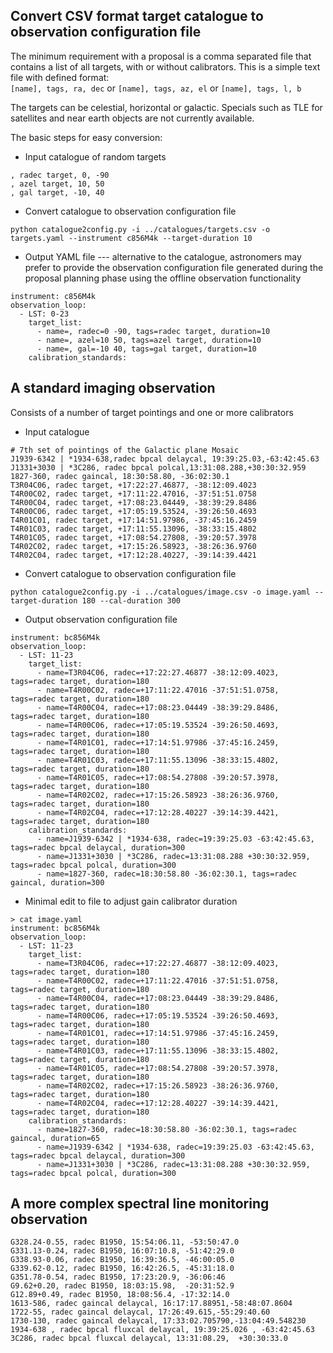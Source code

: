 ## Convert CSV format target catalogue to observation configuration file
The minimum requirement with a proposal is a comma separated file that contains a list of all targets, with or without calibrators. This is a simple text file with defined format:   
`[name], tags, ra, dec` or `[name], tags, az, el` or `[name], tags, l, b`

The targets can be celestial, horizontal or galactic. Specials such as TLE for satellites and near earth objects are not currently available.

The basic steps for easy conversion:
* Input catalogue of random targets
```
, radec target, 0, -90
, azel target, 10, 50
, gal target, -10, 40
```
* Convert catalogue to observation configuration file   
```
python catalogue2config.py -i ../catalogues/targets.csv -o targets.yaml --instrument c856M4k --target-duration 10
```
* Output YAML file --- alternative to the catalogue, astronomers may prefer to provide the observation configuration file generated during the proposal planning phase using the offline observation functionality   
```
instrument: c856M4k
observation_loop:
  - LST: 0-23
    target_list:
      - name=, radec=0 -90, tags=radec target, duration=10
      - name=, azel=10 50, tags=azel target, duration=10
      - name=, gal=-10 40, tags=gal target, duration=10
    calibration_standards:
```

## A standard imaging observation
Consists of a number of target pointings and one or more calibrators
* Input catalogue   
```
# 7th set of pointings of the Galactic plane Mosaic
J1939-6342 | *1934-638,radec bpcal delaycal, 19:39:25.03,-63:42:45.63
J1331+3030 | *3C286, radec bpcal polcal,13:31:08.288,+30:30:32.959
1827-360, radec gaincal, 18:30:58.80, -36:02:30.1
T3R04C06, radec target, +17:22:27.46877, -38:12:09.4023
T4R00C02, radec target, +17:11:22.47016, -37:51:51.0758
T4R00C04, radec target, +17:08:23.04449, -38:39:29.8486
T4R00C06, radec target, +17:05:19.53524, -39:26:50.4693
T4R01C01, radec target, +17:14:51.97986, -37:45:16.2459
T4R01C03, radec target, +17:11:55.13096, -38:33:15.4802
T4R01C05, radec target, +17:08:54.27808, -39:20:57.3978
T4R02C02, radec target, +17:15:26.58923, -38:26:36.9760
T4R02C04, radec target, +17:12:28.40227, -39:14:39.4421
```
* Convert catalogue to observation configuration file   
```
python catalogue2config.py -i ../catalogues/image.csv -o image.yaml --target-duration 180 --cal-duration 300
```
* Output observation configuration file   
```
instrument: bc856M4k
observation_loop:
  - LST: 11-23
    target_list:
      - name=T3R04C06, radec=+17:22:27.46877 -38:12:09.4023, tags=radec target, duration=180
      - name=T4R00C02, radec=+17:11:22.47016 -37:51:51.0758, tags=radec target, duration=180
      - name=T4R00C04, radec=+17:08:23.04449 -38:39:29.8486, tags=radec target, duration=180
      - name=T4R00C06, radec=+17:05:19.53524 -39:26:50.4693, tags=radec target, duration=180
      - name=T4R01C01, radec=+17:14:51.97986 -37:45:16.2459, tags=radec target, duration=180
      - name=T4R01C03, radec=+17:11:55.13096 -38:33:15.4802, tags=radec target, duration=180
      - name=T4R01C05, radec=+17:08:54.27808 -39:20:57.3978, tags=radec target, duration=180
      - name=T4R02C02, radec=+17:15:26.58923 -38:26:36.9760, tags=radec target, duration=180
      - name=T4R02C04, radec=+17:12:28.40227 -39:14:39.4421, tags=radec target, duration=180
    calibration_standards:
      - name=J1939-6342 | *1934-638, radec=19:39:25.03 -63:42:45.63, tags=radec bpcal delaycal, duration=300
      - name=J1331+3030 | *3C286, radec=13:31:08.288 +30:30:32.959, tags=radec bpcal polcal, duration=300
      - name=1827-360, radec=18:30:58.80 -36:02:30.1, tags=radec gaincal, duration=300
```
* Minimal edit to file to adjust gain calibrator duration   
```
> cat image.yaml
instrument: bc856M4k
observation_loop:
  - LST: 11-23
    target_list:
      - name=T3R04C06, radec=+17:22:27.46877 -38:12:09.4023, tags=radec target, duration=180
      - name=T4R00C02, radec=+17:11:22.47016 -37:51:51.0758, tags=radec target, duration=180
      - name=T4R00C04, radec=+17:08:23.04449 -38:39:29.8486, tags=radec target, duration=180
      - name=T4R00C06, radec=+17:05:19.53524 -39:26:50.4693, tags=radec target, duration=180
      - name=T4R01C01, radec=+17:14:51.97986 -37:45:16.2459, tags=radec target, duration=180
      - name=T4R01C03, radec=+17:11:55.13096 -38:33:15.4802, tags=radec target, duration=180
      - name=T4R01C05, radec=+17:08:54.27808 -39:20:57.3978, tags=radec target, duration=180
      - name=T4R02C02, radec=+17:15:26.58923 -38:26:36.9760, tags=radec target, duration=180
      - name=T4R02C04, radec=+17:12:28.40227 -39:14:39.4421, tags=radec target, duration=180
    calibration_standards:
      - name=1827-360, radec=18:30:58.80 -36:02:30.1, tags=radec gaincal, duration=65
      - name=J1939-6342 | *1934-638, radec=19:39:25.03 -63:42:45.63, tags=radec bpcal delaycal, duration=300
      - name=J1331+3030 | *3C286, radec=13:31:08.288 +30:30:32.959, tags=radec bpcal polcal, duration=300
```



## A more complex spectral line monitoring observation

```
G328.24-0.55, radec B1950, 15:54:06.11, -53:50:47.0
G331.13-0.24, radec B1950, 16:07:10.8, -51:42:29.0
G338.93-0.06, radec B1950, 16:39:36.5, -46:00:05.0
G339.62-0.12, radec B1950, 16:42:26.5, -45:31:18.0
G351.78-0.54, radec B1950, 17:23:20.9, -36:06:46
G9.62+0.20, radec B1950, 18:03:15.98,  -20:31:52.9
G12.89+0.49, radec B1950, 18:08:56.4, -17:32:14.0
1613-586, radec gaincal delaycal, 16:17:17.88951,-58:48:07.8604
1722-55, radec gaincal delaycal, 17:26:49.615,-55:29:40.60
1730-130, radec gaincal delaycal, 17:33:02.705790,-13:04:49.548230
1934-638 , radec bpcal fluxcal delaycal, 19:39:25.026 , -63:42:45.63
3C286, radec bpcal fluxcal delaycal, 13:31:08.29,  +30:30:33.0
```

